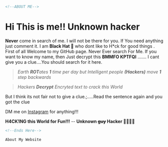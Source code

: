 
```html
<!--ABOUT ME-->
````

# Hi This is me!! Unknown hacker

**Never** come in search of me. I will not be there for you. If You need anything just comment it. I am **Black Hat :tophat:** who dont like to H*ck for good things  . First of all Welcome to my GitHub page. Never Ever search For Me. If you want to know my name, then Just decrypt this
**BMMFO KPTFQI** ....... I cant give you a clue....You should search for it here.


>   *Earth **ROT**ates **1** time per day but Intelligent people **(Hackers)** move **1** step backwards* 

> *Hackers **Decrypt** Encryted text to crack this World*


But I think its not fair not to give a clue.;.....Read the sentence again and you got  the clue

DM me on [Instagram](www.instagram.com/tamizhan.ml) for anything!!!

**H4CK1NG this World for Fun!!!**
                                     -- **Unknown ~~guy~~ Hacker :male_detective::male_detective:**

```html
<!--Ends Here-->
```

```html
About My Website
```
